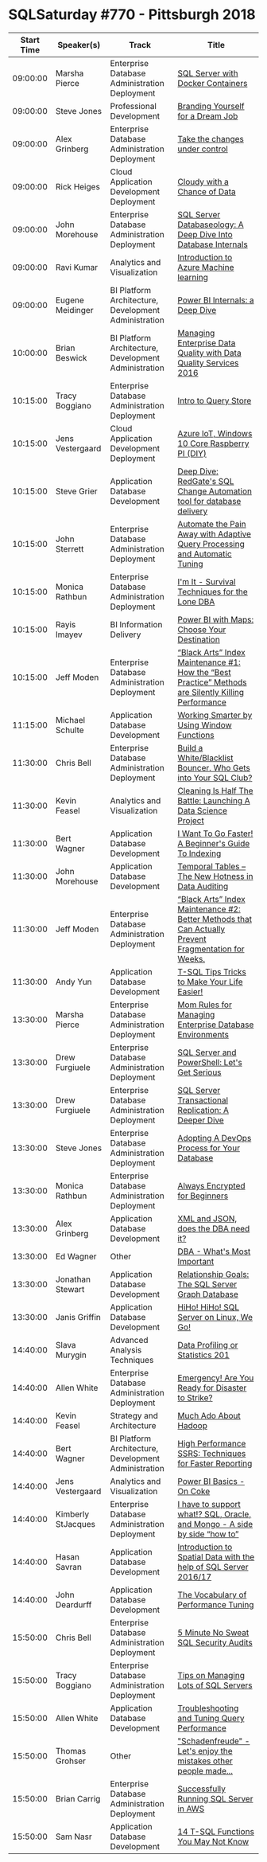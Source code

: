 # SQLSaturday #770 - Pittsburgh 2018
Start Time|Speaker(s)|Track|Title
---|---|---|---
09:00:00|Marsha Pierce|Enterprise Database Administration  Deployment|[SQL Server with Docker Containers](77708.md)
09:00:00|Steve Jones|Professional Development|[Branding Yourself for a Dream Job](80590.md)
09:00:00|Alex Grinberg|Enterprise Database Administration  Deployment|[Take the changes under control](82757.md)
09:00:00|Rick Heiges|Cloud Application Development  Deployment|[Cloudy with a Chance of Data](83754.md)
09:00:00|John Morehouse|Enterprise Database Administration  Deployment|[SQL Server Databaseology: A Deep Dive Into Database Internals](84026.md)
09:00:00|Ravi Kumar|Analytics and Visualization|[Introduction to Azure Machine learning](85425.md)
09:00:00|Eugene Meidinger|BI Platform Architecture, Development  Administration|[Power BI Internals: a Deep Dive](85459.md)
10:00:00|Brian Beswick|BI Platform Architecture, Development  Administration|[Managing Enterprise Data Quality with Data Quality Services 2016](83878.md)
10:15:00|Tracy Boggiano|Enterprise Database Administration  Deployment|[Intro to Query Store](78084.md)
10:15:00|Jens Vestergaard|Cloud Application Development  Deployment|[Azure IoT, Windows 10 Core  Raspberry PI (DIY)](81981.md)
10:15:00|Steve Grier|Application  Database Development|[Deep Dive: RedGate's SQL Change Automation tool for database delivery](82087.md)
10:15:00|John Sterrett|Enterprise Database Administration  Deployment|[Automate the Pain Away with Adaptive Query Processing and Automatic Tuning](82495.md)
10:15:00|Monica Rathbun|Enterprise Database Administration  Deployment|[I'm It - Survival Techniques for the Lone DBA](82583.md)
10:15:00|Rayis Imayev|BI Information Delivery|[Power BI with Maps: Choose Your Destination](82840.md)
10:15:00|Jeff Moden|Enterprise Database Administration  Deployment|[“Black Arts” Index Maintenance #1: How the “Best Practice” Methods are Silently Killing Performance](84946.md)
11:15:00|Michael Schulte|Application  Database Development|[Working Smarter by Using Window Functions](84949.md)
11:30:00|Chris Bell|Enterprise Database Administration  Deployment|[Build a White/Blacklist Bouncer. Who Gets into Your SQL Club?](77137.md)
11:30:00|Kevin Feasel|Analytics and Visualization|[Cleaning Is Half The Battle: Launching A Data Science Project](80804.md)
11:30:00|Bert Wagner|Application  Database Development|[I Want To Go Faster! A Beginner's Guide To Indexing](81960.md)
11:30:00|John Morehouse|Application  Database Development|[Temporal Tables – The New Hotness in Data Auditing](84024.md)
11:30:00|Jeff Moden|Enterprise Database Administration  Deployment|[“Black Arts” Index Maintenance #2: Better Methods that Can Actually Prevent Fragmentation for Weeks.](84947.md)
11:30:00|Andy Yun|Application  Database Development|[T-SQL Tips  Tricks to Make Your Life Easier!](85993.md)
13:30:00|Marsha Pierce|Enterprise Database Administration  Deployment|[Mom Rules for Managing Enterprise Database Environments](77707.md)
13:30:00|Drew Furgiuele|Enterprise Database Administration  Deployment|[SQL Server and PowerShell: Let's Get Serious](77808.md)
13:30:00|Drew Furgiuele|Enterprise Database Administration  Deployment|[SQL Server Transactional Replication: A Deeper Dive](77809.md)
13:30:00|Steve Jones|Enterprise Database Administration  Deployment|[Adopting A DevOps Process for Your Database](80591.md)
13:30:00|Monica Rathbun|Enterprise Database Administration  Deployment|[Always Encrypted for Beginners](82581.md)
13:30:00|Alex Grinberg|Application  Database Development|[XML and JSON, does the DBA need it?](82758.md)
13:30:00|Ed Wagner|Other|[DBA - What's Most Important](83971.md)
13:30:00|Jonathan Stewart|Application  Database Development|[Relationship Goals:  The SQL Server Graph Database](85439.md)
13:30:00|Janis Griffin|Application  Database Development|[HiHo! HiHo! SQL Server on Linux, We Go!](85547.md)
14:40:00|Slava Murygin|Advanced Analysis Techniques|[Data Profiling or Statistics 201](77119.md)
14:40:00|Allen White|Enterprise Database Administration  Deployment|[Emergency! Are You Ready for Disaster to Strike?](80681.md)
14:40:00|Kevin Feasel|Strategy and Architecture|[Much Ado About Hadoop](80807.md)
14:40:00|Bert Wagner|BI Platform Architecture, Development  Administration|[High Performance SSRS: Techniques for Faster Reporting](81962.md)
14:40:00|Jens Vestergaard|Analytics and Visualization|[Power BI Basics - On Coke](81984.md)
14:40:00|Kimberly StJacques|Enterprise Database Administration  Deployment|[I have to support what!?  SQL, Oracle, and Mongo -  A side by side “how to”](82201.md)
14:40:00|Hasan Savran|Application  Database Development|[Introduction to Spatial Data with the help of SQL Server 2016/17](84714.md)
14:40:00|John Deardurff|Application  Database Development|[The Vocabulary of Performance Tuning](84891.md)
15:50:00|Chris Bell|Enterprise Database Administration  Deployment|[5 Minute No Sweat SQL Security Audits](77136.md)
15:50:00|Tracy Boggiano|Enterprise Database Administration  Deployment|[Tips on Managing Lots of SQL Servers](78086.md)
15:50:00|Allen White|Application  Database Development|[Troubleshooting and Tuning Query Performance](80684.md)
15:50:00|Thomas Grohser|Other|["Schadenfreude" - Let's enjoy the mistakes other people made...](82168.md)
15:50:00|Brian Carrig|Enterprise Database Administration  Deployment|[Successfully Running SQL Server in AWS](82333.md)
15:50:00|Sam Nasr|Application  Database Development|[14 T-SQL Functions You May Not Know](84705.md)
